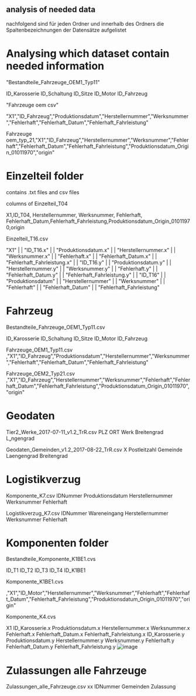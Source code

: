 ## analysis of needed data

nachfolgend sind für jeden Ordner und innerhalb des Ordners die Spaltenbezeichnungen der Datensätze aufgelistet

# Analysing which dataset contain needed information

"Bestandteile_Fahrzeuge_OEM1_Typ11" 

ID_Karosserie	ID_Schaltung	ID_Sitze	ID_Motor	ID_Fahrzeug

"Fahrzeuge oem csv"

"X1","ID_Fahrzeug","Produktionsdatum","Herstellernummer","Werksnummer","Fehlerhaft","Fehlerhaft_Datum","Fehlerhaft_Fahrleistung"

Fahrzeuge oem_typ_21,"X1","ID_Fahrzeug","Herstellernummer","Werksnummer","Fehlerhaft","Fehlerhaft_Datum","Fehlerhaft_Fahrleistung","Produktionsdatum_Origin_01011970","origin"

# Einzelteil folder

contains .txt files and csv files

columns of Einzelteil_T04 

X1,ID_T04, Herstellernummer, Werksnummer, Fehlerhaft, Fehlerhaft_Datum,Fehlerhaft_Fahrleistung,Produktionsdatum_Origin_01011970,origin 

Einzelteil_T16.csv

"X1" | | "ID_T16.x" | | "Produktionsdatum.x" | | "Herstellernummer.x" | | "Werksnummer.x" | | "Fehlerhaft.x" | | "Fehlerhaft_Datum.x" | | "Fehlerhaft_Fahrleistung.x" | | "ID_T16.y" | | "Produktionsdatum.y" | | "Herstellernummer.y" | | "Werksnummer.y" | | "Fehlerhaft.y" | | "Fehlerhaft_Datum.y" | | "Fehlerhaft_Fahrleistung.y" | | "ID_T16" | | "Produktionsdatum" | | "Herstellernummer" | | "Werksnummer" | | "Fehlerhaft" | | "Fehlerhaft_Datum" | | "Fehlerhaft_Fahrleistung"


# Fahrzeug

Bestandteile_Fahrzeuge_OEM1_Typ11.csv

ID_Karosserie	ID_Schaltung	ID_Sitze	ID_Motor	ID_Fahrzeug

Fahrzeuge_OEM1_Typ11.csv
,"X1","ID_Fahrzeug","Produktionsdatum","Herstellernummer","Werksnummer","Fehlerhaft","Fehlerhaft_Datum","Fehlerhaft_Fahrleistung"

Fahrzeuge_OEM2_Typ21.csv
,"X1","ID_Fahrzeug","Herstellernummer","Werksnummer","Fehlerhaft","Fehlerhaft_Datum","Fehlerhaft_Fahrleistung","Produktionsdatum_Origin_01011970","origin"

# Geodaten

Tier2_Werke_2017-07-11_v1.2_TrR.csv
PLZ 	ORT	Werk	Breitengrad	L„ngengrad

Geodaten_Gemeinden_v1.2_2017-08-22_TrR.csv
X	Postleitzahl	Gemeinde	Laengengrad	Breitengrad


# Logistikverzug
Komponente_K7.csv
IDNummer	Produktionsdatum	Herstellernummer	Werksnummer	Fehlerhaft

Logistikverzug_K7.csv
IDNummer	Wareneingang	Herstellernummer	Werksnummer	Fehlerhaft


# Komponenten folder
Bestandteile_Komponente_K1BE1.cvs

ID_T1	ID_T2	ID_T3	ID_T4	ID_K1BE1

Komponente_K1BE1.cvs

,"X1","ID_Motor","Herstellernummer","Werksnummer","Fehlerhaft","Fehlerhaft_Datum","Fehlerhaft_Fahrleistung","Produktionsdatum_Origin_01011970","origin"

Komponente_K4.cvs

X1	ID_Karosserie.x	Produktionsdatum.x	Herstellernummer.x	Werksnummer.x	Fehlerhaft.x	Fehlerhaft_Datum.x	Fehlerhaft_Fahrleistung.x	ID_Karosserie.y	Produktionsdatum.y	Herstellernummer.y	Werksnummer.y	Fehlerhaft.y	Fehlerhaft_Datum.y	Fehlerhaft_Fahrleistung.y
![image](https://github.com/N3UN3R/R_project/assets/159942443/bed729c2-72dd-4770-a4c9-77261a59e399)


# Zulassungen alle Fahrzeuge
Zulassungen_alle_Fahrzeuge.csv
	xx IDNummer	Gemeinden	Zulassung



